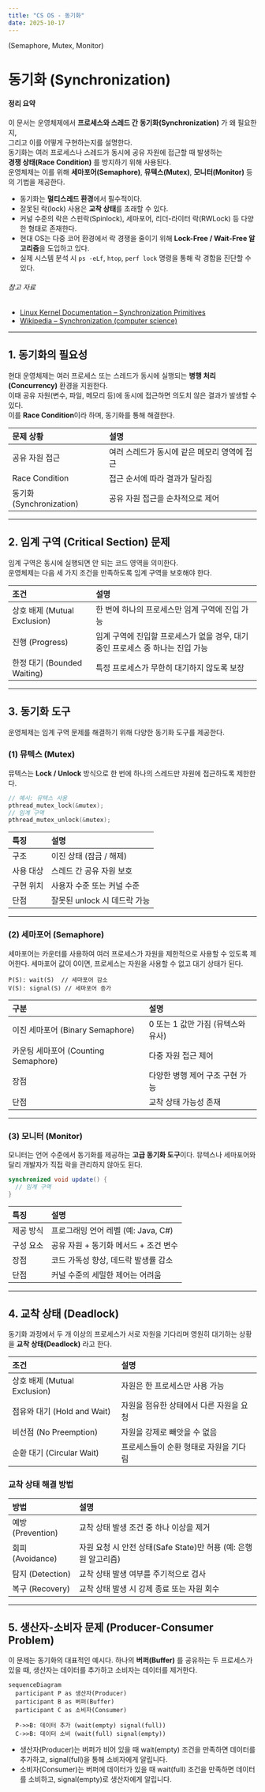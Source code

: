 ```yaml
---
title: "CS OS - 동기화"
date: 2025-10-17
---
```


(Semaphore, Mutex, Monitor)

# 동기화 (Synchronization)

#### 정리 요약

이 문서는 운영체제에서 **프로세스와 스레드 간 동기화(Synchronization)** 가 왜 필요한지,  
그리고 이를 어떻게 구현하는지를 설명한다.  
동기화는 여러 프로세스나 스레드가 동시에 공유 자원에 접근할 때 발생하는  
**경쟁 상태(Race Condition)** 를 방지하기 위해 사용된다.  
운영체제는 이를 위해 **세마포어(Semaphore)**, **뮤텍스(Mutex)**, **모니터(Monitor)** 등의 기법을 제공한다.

* 동기화는 **멀티스레드 환경**에서 필수적이다.
* 잘못된 락(lock) 사용은 **교착 상태**를 초래할 수 있다.
* 커널 수준의 락은 스핀락(Spinlock), 세마포어, 리더-라이터 락(RWLock) 등 다양한 형태로 존재한다.
* 현대 OS는 다중 코어 환경에서 락 경쟁을 줄이기 위해 **Lock-Free / Wait-Free 알고리즘**을 도입하고 있다.
* 실제 시스템 분석 시 `ps -eLf`, `htop`, `perf lock` 명령을 통해 락 경합을 진단할 수 있다.

###### 참고 자료

* [Linux Kernel Documentation – Synchronization Primitives](https://docs.kernel.org/locking/)
* [Wikipedia – Synchronization (computer science)](https://en.wikipedia.org/wiki/Synchronization_%28computer_science%29)

---

## 1. 동기화의 필요성

현대 운영체제는 여러 프로세스 또는 스레드가 동시에 실행되는 **병행 처리(Concurrency)** 환경을 지원한다.  
이때 공유 자원(변수, 파일, 메모리 등)에 동시에 접근하면 의도치 않은 결과가 발생할 수 있다.  
이를 **Race Condition**이라 하며, 동기화를 통해 해결한다.

| 문제 상황 | 설명 |
|:--|:--|
| 공유 자원 접근 | 여러 스레드가 동시에 같은 메모리 영역에 접근 |
| Race Condition | 접근 순서에 따라 결과가 달라짐 |
| 동기화 (Synchronization) | 공유 자원 접근을 순차적으로 제어 |

---

## 2. 임계 구역 (Critical Section) 문제

임계 구역은 동시에 실행되면 안 되는 코드 영역을 의미한다.  
운영체제는 다음 세 가지 조건을 만족하도록 임계 구역을 보호해야 한다.

| 조건 | 설명 |
|:--|:--|
| 상호 배제 (Mutual Exclusion) | 한 번에 하나의 프로세스만 임계 구역에 진입 가능 |
| 진행 (Progress) | 임계 구역에 진입할 프로세스가 없을 경우, 대기 중인 프로세스 중 하나는 진입 가능 |
| 한정 대기 (Bounded Waiting) | 특정 프로세스가 무한히 대기하지 않도록 보장 |

---

## 3. 동기화 도구

운영체제는 임계 구역 문제를 해결하기 위해 다양한 동기화 도구를 제공한다.

### (1) 뮤텍스 (Mutex)

뮤텍스는 **Lock / Unlock** 방식으로 한 번에 하나의 스레드만 자원에 접근하도록 제한한다.

```c
// 예시: 뮤텍스 사용
pthread_mutex_lock(&mutex);
// 임계 구역
pthread_mutex_unlock(&mutex);
```

| 특징    | 설명                  |
| :---- | :------------------ |
| 구조    | 이진 상태 (잠금 / 해제)     |
| 사용 대상 | 스레드 간 공유 자원 보호      |
| 구현 위치 | 사용자 수준 또는 커널 수준     |
| 단점    | 잘못된 unlock 시 데드락 가능 |

---

### (2) 세마포어 (Semaphore)

세마포어는 카운터를 사용하여 여러 프로세스가 자원을 제한적으로 사용할 수 있도록 제어한다.
세마포어 값이 0이면, 프로세스는 자원을 사용할 수 없고 대기 상태가 된다.

```text
P(S): wait(S)  // 세마포어 감소
V(S): signal(S) // 세마포어 증가
```

| 구분                            | 설명                     |
| :---------------------------- | :--------------------- |
| 이진 세마포어 (Binary Semaphore)    | 0 또는 1 값만 가짐 (뮤텍스와 유사) |
| 카운팅 세마포어 (Counting Semaphore) | 다중 자원 접근 제어            |
| 장점                            | 다양한 병행 제어 구조 구현 가능     |
| 단점                            | 교착 상태 가능성 존재           |

---

### (3) 모니터 (Monitor)

모니터는 언어 수준에서 동기화를 제공하는 **고급 동기화 도구**이다.
뮤텍스나 세마포어와 달리 개발자가 직접 락을 관리하지 않아도 된다.

```java
synchronized void update() {
  // 임계 구역
}
```

| 특징    | 설명                        |
| :---- | :------------------------ |
| 제공 방식 | 프로그래밍 언어 레벨 (예: Java, C#) |
| 구성 요소 | 공유 자원 + 동기화 메서드 + 조건 변수   |
| 장점    | 코드 가독성 향상, 데드락 발생률 감소     |
| 단점    | 커널 수준의 세밀한 제어는 어려움        |

---

## 4. 교착 상태 (Deadlock)

동기화 과정에서 두 개 이상의 프로세스가 서로 자원을 기다리며
영원히 대기하는 상황을 **교착 상태(Deadlock)** 라고 한다.

| 조건                       | 설명                     |
| :----------------------- | :--------------------- |
| 상호 배제 (Mutual Exclusion) | 자원은 한 프로세스만 사용 가능      |
| 점유와 대기 (Hold and Wait)   | 자원을 점유한 상태에서 다른 자원을 요청 |
| 비선점 (No Preemption)      | 자원을 강제로 빼앗을 수 없음       |
| 순환 대기 (Circular Wait)    | 프로세스들이 순환 형태로 자원을 기다림  |

### 교착 상태 해결 방법

| 방법              | 설명                                          |
| :-------------- | :------------------------------------------ |
| 예방 (Prevention) | 교착 상태 발생 조건 중 하나 이상을 제거                     |
| 회피 (Avoidance)  | 자원 요청 시 안전 상태(Safe State)만 허용 (예: 은행원 알고리즘) |
| 탐지 (Detection)  | 교착 상태 발생 여부를 주기적으로 검사                       |
| 복구 (Recovery)   | 교착 상태 발생 시 강제 종료 또는 자원 회수                   |

---

## 5. 생산자-소비자 문제 (Producer-Consumer Problem)

이 문제는 동기화의 대표적인 예시다.
하나의 **버퍼(Buffer)** 를 공유하는 두 프로세스가 있을 때,
생산자는 데이터를 추가하고 소비자는 데이터를 제거한다.

```mermaid
sequenceDiagram
  participant P as 생산자(Producer)
  participant B as 버퍼(Buffer)
  participant C as 소비자(Consumer)

  P->>B: 데이터 추가 (wait(empty) signal(full))
  C->>B: 데이터 소비 (wait(full) signal(empty))

```
- 생산자(Producer)는 버퍼가 비어 있을 때 wait(empty) 조건을 만족하면 데이터를 추가하고, signal(full)을 통해 소비자에게 알립니다.
- 소비자(Consumer)는 버퍼에 데이터가 있을 때 wait(full) 조건을 만족하면 데이터를 소비하고, signal(empty)로 생산자에게 알립니다.


